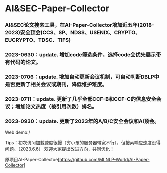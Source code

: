 # AI&SEC-Paper-Collector
### AI&SEC论文搜索工具，在AI-Paper-Collector增加近五年(2018-2023)安全顶会(CCS、SP、NDSS、USENIX、CRYPTO、EUCRYPTO、TDSC、TIFS)
### 2023-0630：update. 增加code筛选条件，选择code会优先展示带有代码的论文。
### 2023-0706：update. 增加自动更新会议机制，可自动判断DBLP中是否更新了相关会议或期刊，降低维护难度。
### 2023-0711：update. 更新了几乎全部CCF-B和CCF-C的信息安全会议；增加论文热度（被引用次数）排名。
### 2023-0930：update. 更新了2023年的A/B/C安全会议和AI顶会。

Web demo:/

Tips：初次访问加载速度很慢（穷小孩的服务器带宽不行），但搜索响应速度没得问题。（2023.6.6）
欢迎大家提出改进方向，共同优化！

原项目AI-Paper-Collectoe[https://github.com/MLNLP-World/AI-Paper-Collector]
